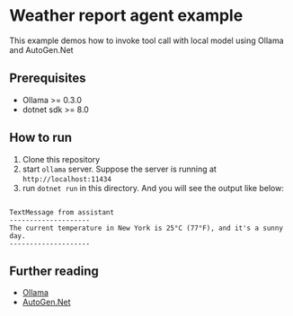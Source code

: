# Weather report agent example

This example demos how to invoke tool call with local model using Ollama and AutoGen.Net

## Prerequisites
- Ollama >= 0.3.0
- dotnet sdk >= 8.0

## How to run
1. Clone this repository
2. start `ollama` server. Suppose the server is running at `http://localhost:11434`
3. run `dotnet run` in this directory. And you will see the output like below:

```

TextMessage from assistant
--------------------
The current temperature in New York is 25°C (77°F), and it's a sunny day.
--------------------
```

## Further reading
- [Ollama](https://ollama.com/)
- [AutoGen.Net](https://microsoft.github.io/autogen-for-net/index.html)